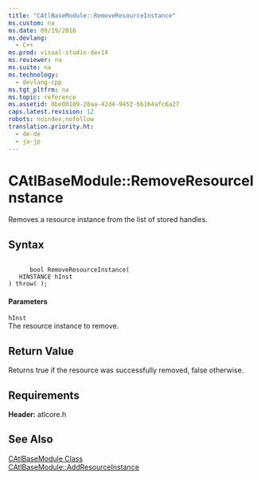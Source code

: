 ```yaml
---
title: "CAtlBaseModule::RemoveResourceInstance"
ms.custom: na
ms.date: 09/19/2016
ms.devlang: 
  - C++
ms.prod: visual-studio-dev14
ms.reviewer: na
ms.suite: na
ms.technology: 
  - devlang-cpp
ms.tgt_pltfrm: na
ms.topic: reference
ms.assetid: 8be00109-28aa-42d4-9452-66164afc6a27
caps.latest.revision: 12
robots: noindex,nofollow
translation.priority.ht: 
  - de-de
  - ja-jp
---
```

# CAtlBaseModule::RemoveResourceInstance
Removes a resource instance from the list of stored handles.  
  
## Syntax  
  
```  
  
      bool RemoveResourceInstance(  
   HINSTANCE hInst   
) throw( );  
```  
  
#### Parameters  
 `hInst`  
 The resource instance to remove.  
  
## Return Value  
 Returns true if the resource was successfully removed, false otherwise.  
  
## Requirements  
 **Header:** atlcore.h  
  
## See Also  
 [CAtlBaseModule Class](../vs140/CAtlBaseModule-Class.md)   
 [CAtlBaseModule::AddResourceInstance](../vs140/CAtlBaseModule--AddResourceInstance.md)